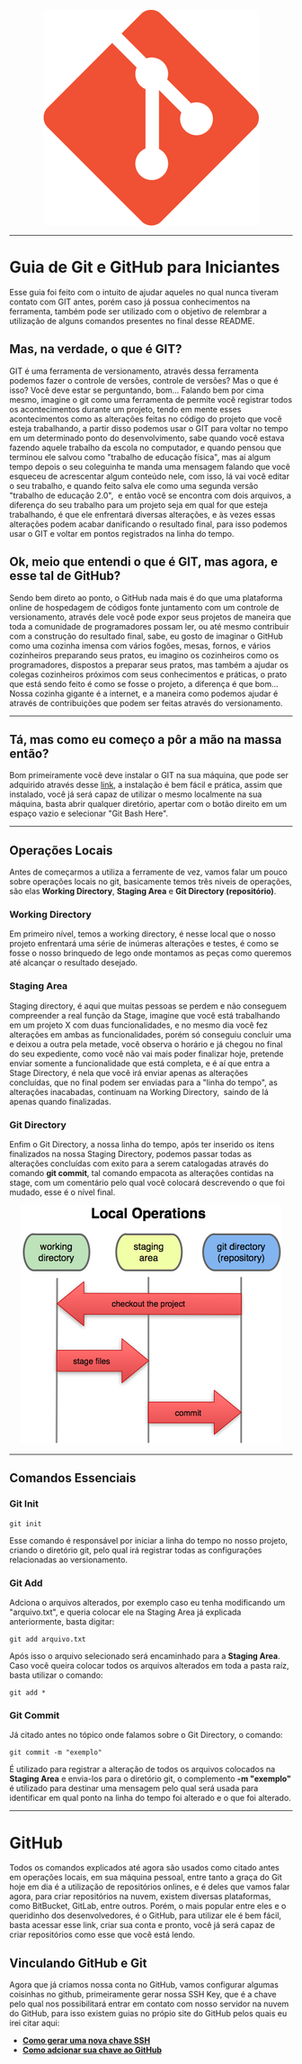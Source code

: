  <p align="center">
    <img src="./img/git-logo.png" alt="Logo do Git">
 </p>

---

# Guia de Git e GitHub para Iniciantes

Esse guia foi feito com o intuito de ajudar aqueles no qual nunca tiveram contato com GIT antes, porém caso já possua conhecimentos na ferramenta, também pode ser utilizado com o objetivo de relembrar a utilização de alguns comandos presentes no final desse README.

## Mas, na verdade, o que é GIT?

GIT é uma ferramenta de versionamento, através dessa ferramenta podemos fazer o controle de versões, controle de versões? Mas o que é isso? Você deve estar se perguntando, bom… Falando bem por cima mesmo, imagine o git como uma ferramenta de permite você registrar todos os acontecimentos durante um projeto, tendo em mente esses acontecimentos como as alterações feitas no código do projeto que você esteja trabalhando, a partir disso podemos usar o GIT para voltar no tempo em um determinado ponto do desenvolvimento, sabe quando você estava fazendo aquele trabalho da escola no computador, e quando pensou que terminou ele salvou como "trabalho de educação física", mas aí algum tempo depois o seu coleguinha te manda uma mensagem falando que você esqueceu de acrescentar algum conteúdo nele, com isso, lá vai você editar o seu trabalho, e quando feito salva ele como uma segunda versão "trabalho de educação 2.0",  e então você se encontra com dois arquivos, a diferença do seu trabalho para um projeto seja em qual for que esteja trabalhando, é que ele enfrentará diversas alterações, e às vezes essas alterações podem acabar danificando o resultado final, para isso podemos usar o GIT e voltar em pontos registrados na linha do tempo.

## Ok, meio que entendi o que é GIT, mas agora, e esse tal de GitHub?

Sendo bem direto ao ponto, o GitHub nada mais é do que uma plataforma online de hospedagem de códigos fonte juntamento com um controle de versionamento, através dele você pode expor seus projetos de maneira que toda a comunidade de programadores possam ler, ou até mesmo contribuir com a construção do resultado final, sabe, eu gosto de imaginar o GitHub como uma cozinha imensa com vários fogões, mesas, fornos, e vários cozinheiros preparando seus pratos, eu imagino os cozinheiros como os programadores, dispostos a preparar seus pratos, mas também a ajudar os colegas cozinheiros próximos com seus conhecimentos e práticas, o prato que está sendo feito é como se fosse o projeto, a diferença é que bom... Nossa cozinha gigante é a internet, e a maneira como podemos ajudar é através de contribuições que podem ser feitas através do versionamento.

---

## Tá, mas como eu começo a pôr a mão na massa então?

Bom primeiramente você deve instalar o GIT na sua máquina, que pode ser adquirido através desse <a href="https://git-scm.com/">link</a>, a instalação é bem fácil e prática, assim que instalado, você já será capaz de utilizar o mesmo localmente na sua máquina, basta abrir qualquer diretório, apertar com o botão direito em um espaço vazio e selecionar "Git Bash Here".

---

## Operações Locais

Antes de começarmos a utiliza a ferramente de vez, vamos falar um pouco sobre operações locais no git, basicamente temos três niveis de operações, são elas <strong>Working Directory</strong>, <strong>Staging Area</strong> e <strong>Git Directory (repositório)</strong>.

### Working Directory

Em primeiro nível, temos a working directory, é nesse local que o nosso projeto enfrentará uma série de inúmeras alterações e testes, é como se fosse o nosso brinquedo de lego onde montamos as peças como queremos até alcançar o resultado desejado.

### Staging Area

Staging directory, é aqui que muitas pessoas se perdem e não conseguem compreender a real função da Stage, imagine que você está trabalhando em um projeto X com duas funcionalidades, e no mesmo dia você fez alterações em ambas as funcionalidades, porém só conseguiu concluir uma e deixou a outra pela metade, você observa o horário e já chegou no final do seu expediente, como você não vai mais poder finalizar hoje, pretende enviar somente a funcionalidade que está completa, e é aí que entra a Stage Directory, é nela que você irá enviar apenas as alterações concluídas, que no final podem ser enviadas para a "linha do tempo", as alterações inacabadas, continuam na Working Directory,  saindo de lá apenas quando finalizadas.

### Git Directory

Enfim o Git Directory, a nossa linha do tempo, após ter inserido os itens finalizados na nossa Staging Directory, podemos passar todas as alterações concluídas com exito para a serem catalogadas através do comando <strong>git commit</strong>, tal comando empacota as alterações contidas na stage, com um comentário pelo qual você colocará descrevendo o que foi mudado, esse é o nível final.

<p align="center">
    <img src="./img/local_operations_explanation.png" alt="Imagem Ilustrativa">
 </p>

 ---

 ## Comandos Essenciais 

 ### Git Init

 ```
 git init
 ```
Esse comando é responsável por iniciar a linha do tempo no nosso projeto, criando o diretório git, pelo qual irá registrar todas as configurações relacionadas ao versionamento.

### Git Add

Adciona o arquivos alterados, por exemplo caso eu tenha modificando um "arquivo.txt", e queria colocar ele na Staging Area já explicada anteriormente, basta digitar:
```
git add arquivo.txt
```
Após isso o arquivo selecionado será encaminhado para a <strong>Staging Area</strong>. Caso você queira colocar todos os arquivos alterados em toda a pasta raíz, basta utilizar o comando:
```
git add *
```

### Git Commit

Já citado antes no tópico onde falamos sobre o Git Directory, o comando:
```
git commit -m "exemplo"
```
É utilizado para registrar a alteração de todos os arquivos colocados na <strong>Staging Area</strong> e envia-los para o diretório git, o complemento <strong>-m "exemplo"</strong> é utilizado para destinar uma mensagem pelo qual será usada para identificar em qual ponto na linha do tempo foi alterado e o que foi alterado.

---

# GitHub

Todos os comandos explicados até agora são usados como citado antes em operações locais, em sua máquina pessoal, entre tanto a graça do Git hoje em dia é a utilização de repositórios onlines, e é deles que vamos falar agora, para criar repositórios na nuvem, existem diversas plataformas, como BitBucket, GitLab, entre outros. Porém, o mais popular entre eles e o queridinho dos desenvolvedores, é o GitHub, para utilizar ele é bem fácil, basta acessar esse link, criar sua conta e pronto, você já será capaz de criar repositórios como esse que você está lendo.

## Vinculando GitHub e Git

Agora que já criamos nossa conta no GitHub, vamos configurar algumas coisinhas no github, primeiramente gerar nossa SSH Key, que é a chave pelo qual nos possibilitará entrar em contato com nosso servidor na nuvem do GitHub, para isso existem guias no própio site do GitHub pelos quais eu irei citar aqui: 

- <a href="https://docs.github.com/pt/github/authenticating-to-github/generating-a-new-ssh-key-and-adding-it-to-the-ssh-agent"><strong>Como gerar uma nova chave SSH</strong></a>
- <a href="https://docs.github.com/pt/github/authenticating-to-github/adding-a-new-ssh-key-to-your-github-account"><strong>Como adcionar sua chave ao GitHub</strong></a>
